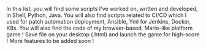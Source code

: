 In this list, you will find some scripts I've worked on, written and developed,
in Shell, Python, Java. You will also find scripts related to 
CI/CD which I used for patch automation deployment, Ansible, Yml for Jenkins, Docker, K8s. 
You will also find the code of my browser-based, Mario-like platform game ! Save file on your desktop (.html)
and launch the game for high-score ! More features to be added soon !

